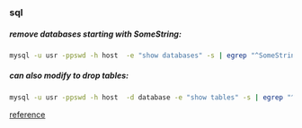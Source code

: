 ### sql

##### remove databases starting with SomeString:

```bash
mysql -u usr -ppswd -h host  -e "show databases" -s | egrep "^SomeString" | xargs -I "@@" echo mysql -h host -u usr -ppswd -e "\"drop database @@\""
```

##### can also modify to drop tables:

```bash
mysql -u usr -ppswd -h host  -d database -e "show tables" -s | egrep "^SomeString" | xargs -I "@@" echo mysql -h host -u usr -ppswd -d database -e "\"drop table @@\""
```

[reference](https://stackoverflow.com/questions/456751/drop-mysql-databases-matching-some-wildcard)
